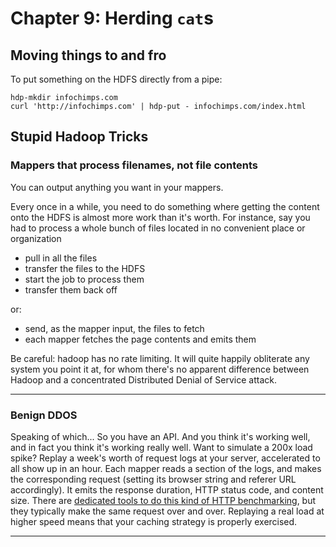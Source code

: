 # Chapter 9: Herding `cat`s

## Moving things to and fro


To put something on the HDFS directly from a pipe:

    hdp-mkdir infochimps.com
    curl 'http://infochimps.com' | hdp-put - infochimps.com/index.html




## Stupid Hadoop Tricks


### Mappers that process filenames, not file contents

You can output anything you want in your mappers. 

Every once in a while, you need to do something where getting the content onto the HDFS is almost more work than it's worth. For instance, say you had to process a whole bunch of files located in no convenient place or organization

* pull in all the files
* transfer the files to the HDFS
* start the job to process them
* transfer them back off

or: 

* send, as the mapper input, the files to fetch
* each mapper fetches the page contents and emits them 

Be careful: hadoop has no rate limiting. It will quite happily obliterate any system you point it at, for whom there's no apparent difference between Hadoop and a concentrated Distributed Denial of Service attack.

__________________________________________________________________________

### Benign DDOS

Speaking of which... So you have an API. And you think it's working well, and in fact you think it's working really well. Want to simulate a 200x load spike? Replay a week's worth of request logs at your server, accelerated to all show up in an hour. Each mapper reads a section of the logs, and makes the corresponding request (setting its browser string and referer URL accordingly). It emits the response duration, HTTP status code, and content size. There are [dedicated tools to do this kind of HTTP benchmarking](https://github.com/wg/wrk), but they typically make the same request over and over. Replaying a real load at higher speed means that your caching strategy is properly exercised.

__________________________________________________________________________